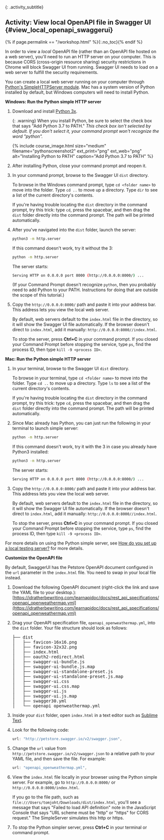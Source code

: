{: .activity_subtitle}
## <i class="fa fa-user-circle"></i> Activity: View local OpenAPI file in Swagger UI {#view_local_openapi_swaggerui}
{% if page.permalink == "/workshop.html" %}{:.no_toc}{% endif %}

In order to view a *local* OpenAPI file (rather than an OpenAPI file hosted on a web server), you'll need to run an HTTP server on your computer. This is because CORS (cross-origin resource sharing) security restrictions in Chrome will block Swagger UI from running. Swagger UI needs to load on a web server to fulfill the security requirements.

You can create a local web server running on your computer through [Python's SimpleHTTPServer module](https://developer.mozilla.org/en-US/docs/Learn/Common_questions/set_up_a_local_testing_server). Mac has a system version of Python installed by default, but Windows computers will need to install Python.

**Windows: Run the Python simple HTTP server**

1.  Download and install [Python 3x](https://www.python.org/downloads/).

    {: .warning}
    When you install Python, be sure to select the check box that says "Add Python 3.7 to PATH." *This check box isn't selected by default. If you don't select it, your command prompt won't recognize the word "python".*

    {% include course_image.html size="medium" filename="pythonscreenshot2" ext_print="png" ext_web="png" alt="Installing Python to PATH" caption="Add Python 3.7 to PATH" %}

2.  After installing Python, close your command prompt and reopen it.
3.  In your command prompt, browse to the Swagger UI `dist` directory.

    To browse in the Windows command prompt, type `cd <folder name>` to move into the folder. Type `cd ..` to move up a directory. Type `dir` to see a list of the current directory's contents.

    If you're having trouble locating the `dist` directory in the command prompt, try this trick: type `cd`, press the spacebar, and then drag the `dist` folder directly into the command prompt. The path will be printed automatically.

4.  After you've navigated into the `dist` folder, launch the server:

    ```bash
    python3 -m http.server
    ```

    If this command doesn't work, try it without the 3:

    ```bash
    python -m http.server
    ```

    The server starts:

    ```bash
    Serving HTTP on 0.0.0.0 port 8000 (http://0.0.0.0:8000/) ...
    ```
    (If your Command Prompt doesn't recognize `python`, then you probably need to add Python to your PATH. Instructions for doing that are outside the scope of this tutorial.)

5.  Copy the `http://0.0.0.0:8000/` path and paste it into your address bar. This address lets you view the local web server.

    By default, web servers default to the `index.html` file in the directory, so it will show the Swagger UI file automatically. If the browser doesn't direct to `index.html`, add it manually: `http://0.0.0.0:8000//index.html`.

    To stop the server, press **Ctrl+C** in your command prompt. If you closed your Command Prompt before stopping the service, type `ps`, find the process ID, then type `kill -9 <process ID>`.

**Mac: Run the Python simple HTTP server**

1.  In your terminal, browse to the Swagger UI `dist` directory.

    To browse in your terminal, type `cd <folder name>` to move into the folder. Type `cd ..` to move up a directory. Type `ls` to see a list of the current directory's contents.

    If you're having trouble locating the `dist` directory in the command prompt, try this trick: type `cd`, press the spacebar, and then drag the `dist` folder directly into the command prompt. The path will be printed automatically.

2.  Since Mac already has Python, you can just run the following in your terminal to launch simple server:

    ```bash
    python -m http.server
    ```

    If this command doesn't work, try it with the 3 in case you already have Python3 installed:

    ```bash
    python3 -m http.server
    ```

    The server starts:

    ```bash
    Serving HTTP on 0.0.0.0 port 8000 (http://0.0.0.0:8000/) ...
    ```


3.  Copy the `http://0.0.0.0:8000/` path and paste it into your address bar. This address lets you view the local web server.

    By default, web servers default to the `index.html` file in the directory, so it will show the Swagger UI file automatically. If the browser doesn't direct to `index.html`, add it manually: `http://0.0.0.0:8000//index.html`.

    To stop the server, press **Ctrl+C** in your command prompt. If you closed your Command Prompt before stopping the service, type `ps`, find the process ID, then type `kill -9 <process ID>`.

For more details on using the Python simple server, see [How do you set up a local testing server?](https://developer.mozilla.org/en-US/docs/Learn/Common_questions/set_up_a_local_testing_server) for more details.

**Customize the OpenAPI file**

By default, SwaggerUI has the Petstore OpenAPI document configured in the `url` parameter in the `index.html` file. You need to swap in your local file instead.

1.  Download the following OpenAPI document (right-click the link and save the YAML file to your desktop.): [https://idratherbewriting.com/learnapidoc/docs/rest_api_specifications/openapi_openweathermap.yml](https://idratherbewriting.com/learnapidoc/docs/rest_api_specifications/openapi_openweathermap.yml)

2.  Drag your OpenAPI specification file, `openapi_openweathermap.yml`, into the `dist` folder. Your file structure should look as follows:

    <pre>
    ├── dist
    │   ├── favicon-16x16.png
    │   ├── favicon-32x32.png
    │   ├── index.html
    │   ├── oauth2-redirect.html
    │   ├── swagger-ui-bundle.js
    │   ├── swagger-ui-bundle.js.map
    │   ├── swagger-ui-standalone-preset.js
    │   ├── swagger-ui-standalone-preset.js.map
    │   ├── swagger-ui.css
    │   ├── swagger-ui.css.map
    │   ├── swagger-ui.js
    │   ├── swagger-ui.js.map
    │   ├── swagger30.yml
    │   └── <span class="red">openapi_openweathermap.yml</span>
    </pre>

4.  Inside your `dist` folder, open `index.html` in a text editor such as [Sublime Text](https://www.sublimetext.com/).
5.  Look for the following code:

    ```js
    url: "http://petstore.swagger.io/v2/swagger.json",
    ```

6.  Change the `url` value from `http://petstore.swagger.io/v2/swagger.json` to a relative path to your YAML file, and then save the file. For example:

    ```js
    url: "openapi_openweathermap.yml",
    ```

7.  View the `index.html` file locally in your browser using the Python simple server. For example, go to `http://0.0.0.0:8000/` or `http://0.0.0.0:8000/index.html`.

    If you go to the file path, such as `file:///Users/tomjoht/Downloads/dist/index.html`, you'll see a message that says "Failed to load API definition" note in the JavaScript Console that says "URL scheme must be "http" or "https" for CORS request." The SimpleServer simulates this http or https.

8.  To stop the Python simpler server, press **Ctrl+C** in your terminal or command prompt.
